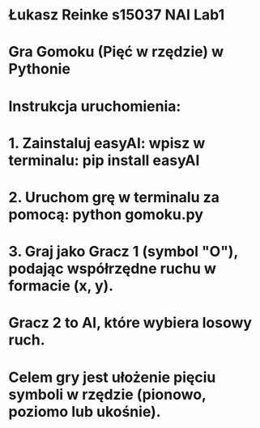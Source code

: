 # Łukasz Reinke s15037 NAI Lab1

# Gra Gomoku (Pięć w rzędzie) w Pythonie
# Instrukcja uruchomienia:
# 1. Zainstaluj easyAI: wpisz w terminalu: pip install easyAI
# 2. Uruchom grę w terminalu za pomocą: python gomoku.py
# 3. Graj jako Gracz 1 (symbol "O"), podając współrzędne ruchu w formacie (x, y).
#    Gracz 2 to AI, które wybiera losowy ruch.
# Celem gry jest ułożenie pięciu symboli w rzędzie (pionowo, poziomo lub ukośnie).